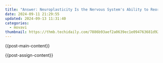 ```yaml
---
title: "Answer: Neuroplasticity Is the Nervous System's Ability to Reorganize Itself by Forming New Neural Connections. It Is Crucial for Recovering Function After Nerve Injuries as It Allows Other Parts of the Nervous System to Compensate and Adapt."
date: 2024-09-11 21:29:55
updated: 2024-09-13 11:31:40
categories:
  - movavi
thumbnail: https://thmb.techidaily.com/7886b93aef2a0639ec1e094763681d9231c505608c149e23de7fcb6df36e4813.JPG
---
```


{{post-main-content}}

<ins class="adsbygoogle"
     style="display:block"
     data-ad-format="autorelaxed"
     data-ad-client="ca-pub-7571918770474297"
     data-ad-slot="1223367746"></ins>

{{post-assign-content}}

<ins class="adsbygoogle"
     style="display:block"
     data-ad-client="ca-pub-7571918770474297"
     data-ad-slot="8358498916"
     data-ad-format="auto"
     data-full-width-responsive="true"></ins>
